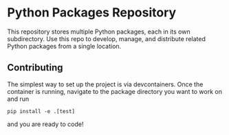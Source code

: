 # Python Packages Repository

This repository stores multiple Python packages, each in its own subdirectory. Use this repo to develop, manage, and distribute related Python packages from a single location.

## Contributing
The simplest way to set up the project is via devcontainers. Once the container is running, navigate to the package directory you want to work on and run 
```
pip install -e .[test]
```
and you are ready to code!

